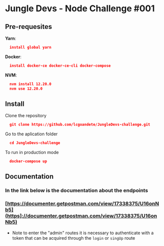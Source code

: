 # Jungle Devs - Node Challenge #001

## Pre-requesites

**Yarn**: 
```json
  install global yarn
```

**Docker**:
```json
  install docker-ce docker-ce-cli docker-compose
```

**NVM**:
```json
  nvm install 12.20.0
  nvm use 12.20.0
```

## Install
Clone the repository
```json
  git clone https://github.com/lcgoandete/JungleDevs-challenge.git
```

Go to the aplication folder
```json
  cd JungleDevs-challenge
```

To run in production mode
```json
  docker-compose up
```
  
## Documentation
### In the link below is the documentation about the endpoints

### [https://documenter.getpostman.com/view/17338375/U16onNb5](https]://documenter.getpostman.com/view/17338375/U16onNb5)

- Note to enter the "admin" routes it is necessary to authenticate with a token that can be acquired through the `login` or `singUp` route

